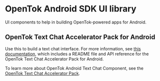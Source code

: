 # OpenTok Android SDK UI library

UI components to help in building OpenTok-powered apps for Android.


## OpenTok Text Chat Accelerator Pack for Android ##

Use this to build a text chat interface. For more information, see [this 
documentation](https://github.com/opentok/textchat-acc-pack/tree/master/android), which includes a README file and API reference for
the OpenTok Text Chat Accelerator Pack for Android.

To learn more about OpenTok Android Text Chat Component, see the [OpenTok Text Chat Accelerator Pack](https://github.com/opentok/textchat-acc-pack).
